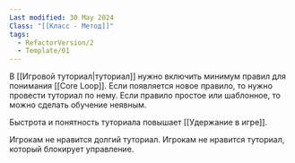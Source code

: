 ```yaml
---
Last modified: 30 May 2024
Class: "[[Класс - Метод]]"
tags:
  - RefactorVersion/2
  - Template/01
---
```

В [[Игровой туториал|туториал]] нужно включить минимум правил для понимания [[Core Loop]].
Если появляется новое правило, то нужно провести туториал по нему. 
Если правило простое или шаблонное, то можно сделать обучение неявным.

Быстрота и понятность туториала повышает [[Удержание в игре]]. 

Игрокам не нравится долгий туториал.
Игрокам не нравится туториал, который блокирует управление.
